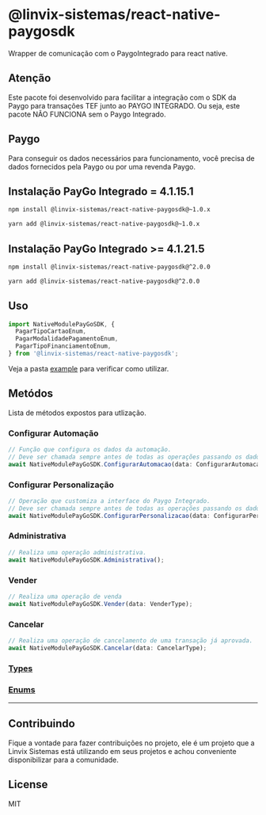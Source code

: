 # @linvix-sistemas/react-native-paygosdk
Wrapper de comunicação com o PaygoIntegrado para react native.
## Atenção
Este pacote foi desenvolvido para facilitar a integração com o SDK da Paygo para transações TEF junto ao PAYGO INTEGRADO.
Ou seja, este pacote NÃO FUNCIONA sem o Paygo Integrado.

## Paygo
Para conseguir os dados necessários para funcionamento, você precisa de dados fornecidos pela Paygo ou por uma revenda Paygo.


## Instalação PayGo Integrado = 4.1.15.1

```sh
npm install @linvix-sistemas/react-native-paygosdk@~1.0.x
```

```sh
yarn add @linvix-sistemas/react-native-paygosdk@~1.0.x
```

## Instalação PayGo Integrado >= 4.1.21.5

```sh
npm install @linvix-sistemas/react-native-paygosdk@^2.0.0
```

```sh
yarn add @linvix-sistemas/react-native-paygosdk@^2.0.0
```
## Uso

```js
import NativeModulePayGoSDK, {
  PagarTipoCartaoEnum,
  PagarModalidadePagamentoEnum,
  PagarTipoFinanciamentoEnum,
} from '@linvix-sistemas/react-native-paygosdk';
```

Veja a pasta [example](example/src/App.tsx) para verificar como utilizar.

## Metódos
Lista de métodos expostos para utlização.

### Configurar Automação
```ts
// Função que configura os dados da automação.
// Deve ser chamada sempre antes de todas as operações passando os dados de sua automação.
await NativeModulePayGoSDK.ConfigurarAutomacao(data: ConfigurarAutomacaoType);
```
### Configurar Personalização
```ts
// Operação que customiza a interface do Paygo Integrado.
// Deve ser chamada sempre antes de todas as operações passando os dados para configuração da interface do Paygo Integrado.
await NativeModulePayGoSDK.ConfigurarPersonalizacao(data: ConfigurarPersonalizacaoType);
```
### Administrativa
```ts
// Realiza uma operação administrativa.
await NativeModulePayGoSDK.Administrativa();
```
### Vender
```ts
// Realiza uma operação de venda
await NativeModulePayGoSDK.Vender(data: VenderType);
```
### Cancelar
```ts
// Realiza uma operação de cancelamento de uma transação já aprovada.
await NativeModulePayGoSDK.Cancelar(data: CancelarType);
```

### [Types](src/types/paygosdk-types.ts)
### [Enums](src/enums/paygosdk-enum.ts)
---
## Contribuindo
Fique a vontade para fazer contribuições no projeto, ele é um projeto que a Linvix Sistemas está utilizando em seus projetos e achou conveniente disponibilizar para a comunidade.



## License

MIT

